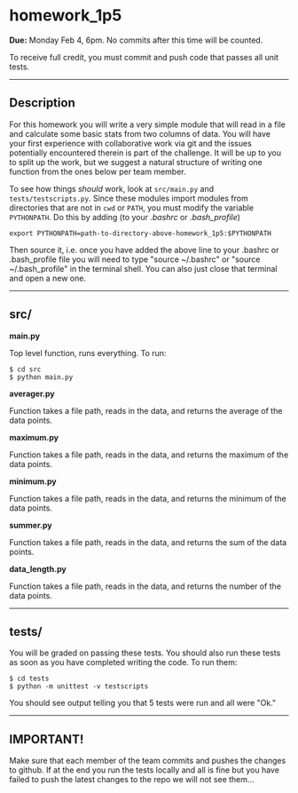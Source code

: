 homework\_1p5
=============

**Due:** Monday Feb 4, 6pm.  No commits after this time will be counted.

To receive full credit, you must commit and push code that passes all unit tests.

---

Description
-----------

For this homework you will write a very simple module that will
read in a file and calculate some basic stats from two columns of data.
You will have your first experience with collaborative work via git and
the issues potentially encountered therein is part of the challenge. It
will be up to you to split up the work, but we suggest a natural
structure of writing one function from the ones below per team member.


To see how things *should* work, look at `src/main.py` and `tests/testscripts.py`.  Since these modules import modules from directories that are not in `cwd` or `PATH`, you must modify the variable `PYTHONPATH`.  Do this by adding (to your *.bashrc* or *.bash_profile*)

    export PYTHONPATH=path-to-directory-above-homework_1p5:$PYTHONPATH

Then source it, i.e. once you have added the above line to your .bashrc
or .bash_profile file you will need to type "source ~/.bashrc" or
"source ~/.bash_profile" in the terminal shell.  You can also just close that
terminal and open a new one.

---

src/
---

**main.py**

Top level function, runs everything.  To run:

    $ cd src
    $ python main.py

**averager.py**

Function takes a file path, reads in the data, and returns the average of
the data points.

**maximum.py**

Function takes a file path, reads in the data, and returns the maximum of
the data points.

**minimum.py**

Function takes a file path, reads in the data, and returns the minimum of
the data points.


**summer.py**

Function takes a file path, reads in the data, and returns the sum of
the data points.

**data_length.py**

Function takes a file path, reads in the data, and returns the number of
the data points.


---

tests/
------

You will be graded on passing these tests.  You should also run these
tests as soon as you have completed writing the code.  To run them:

    $ cd tests
    $ python -m unittest -v testscripts

You should see output telling you that 5 tests were run and all were "Ok."

---



IMPORTANT!
----------


Make sure that each member of the team commits and pushes the changes to
github. If at the end you run the tests locally and all is fine but you
have failed to push the latest changes to the repo we will not see
them... 


